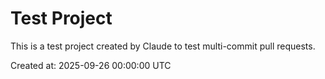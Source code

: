 # Test Project

This is a test project created by Claude to test multi-commit pull requests.

Created at: 2025-09-26 00:00:00 UTC